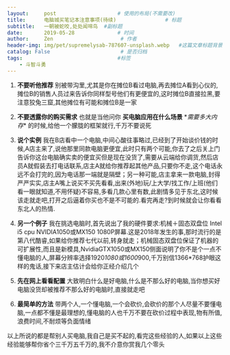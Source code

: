 ```yaml
---
layout:     post                    # 使用的布局(不需要改)
title:      电脑城买笔记本注意事项(待续)                # 标题
subtitle:   一朝被蛇咬,处处闻啼鸟  #副标题
date:       2019-05-28              # 时间
author:     Zen                      # 作者
header-img: img/pet/supremelysab-787607-unsplash.webp   #这篇文章标题背景图片
catalog: False                       # 是否归档
tags:                               #标签
    - 斗智斗勇
---
```


1. **不要听他推荐** 别被带沟里,尤其是你在摊位B看过电脑,再去摊位A看到心仪的,摊位B的销售人员过来告诉你同样型号他们有更便宜的,这时摊位B直接拉黑,要注意狡兔三窟,其他摊位有可能和摊位B是一家

2. **不要透露你的购买需求** 也就是当他问你 **买电脑应用在什么场景** \**需要多大内存** 的时候,给他一个朦胧的框架就行,千万不要说死

3. **说个实例** 我在B店看中一个电脑,中间心酸往事略过,已经到了开始谈价钱的时候,A店主来了,说他那里同款电脑更便宜,此时只有两个可能,你去了之后关上门告诉你这台电脑确实卖的便宜买但是现在没货了,需要从云端给你调货,然后店员A就假装去打电话联系,店主A就给你推荐起其他产品,只要你不走,这个电话永远不会打完的,因为电话那一端就是隔壁；另一种可能,店主拿来一款电脑,封得严严实实,店主A嘴上说买不买先看看,出来(外地)玩/上大学/找工作/上班(他们看一眼就知道,不用怀疑)不容易,多看几款心里有数,此剧情多见于东北,这时候该走就走吧,打开之后逼着你买也不是不可能的.看完再走?到时候就会让你看看东北人的热情.
4. **另一个例子** 我在挑选电脑时,首先说出了我的硬件要求:机械＋固态双盘位 Intel i5 cpu NVIDIA1050或MX150 1080P屏幕.这是2018年发生的事,那时流行的是第八代酷睿,如果给你推荐七代以前,转身就走；机械固态双盘位保证了机器的可扩展性,而且是新模具,NvidiaGTX1050或MX150侧面说明了你不是个一点不懂电脑的人,屏幕分辨率选择1920*1080或1600*900,千万别信1366*768护眼这样的鬼话,接下来店主估计会给你正经介绍几个

5. **先在网上看看配置** 大致明白什么是好电脑,什么是不那么好的电脑,当你想买好电脑没货却被推荐不那么好的电脑时,直接就走吧

6. **最简单的方法** 带两个人,一个懂电脑,一个会砍价,会砍价的那个人尽量不要懂电脑,一点都不懂是最理想的,懂电脑的人也千万不要在砍价过程中表现,物有所值,浪费时间,不耐烦等负面情绪

以上所说的都是帮别人买电脑,我自己是买不起的,看完这些经验的人,如果以上这些经验能够帮你省个三千万五千万的,我不介意你赏我几个零头
